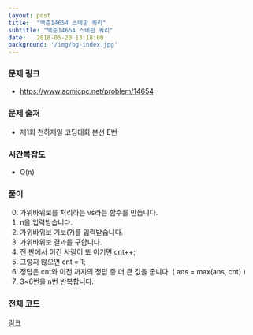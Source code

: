 ```yaml
---
layout: post
title:  "백준14654 스테판 쿼리"
subtitle: "백준14654 스테판 쿼리"
date:   2018-05-20 13:18:00
background: '/img/bg-index.jpg'
---
```


### 문제 링크
* https://www.acmicpc.net/problem/14654

### 문제 출처
* 제1회 천하제일 코딩대회 본선 E번

### 시간복잡도
* O(n)

### 풀이
0. 가위바위보를 처리하는 vs라는 함수를 만듭니다.
1. n을 입력받습니다.
2. 가위바위보 기보(?)를 입력받습니다.
3. 가위바위보 결과를 구합니다.
4. 전 판에서 이긴 사람이 또 이기면 cnt++;
5. 그렇지 않으면 cnt = 1;
6. 정답은 cnt와 이전 까지의 정답 중 더 큰 값을 줍니다. ( ans = max(ans, cnt) )
7. 3~6번을 n번  반복합니다.

### 전체 코드
<a href = "https://github.com/justiceHui/BOJ/blob/master/SunrinCCD17/14654.cpp">링크</a>
